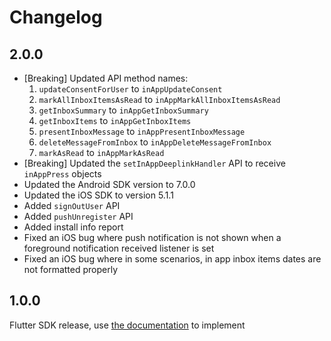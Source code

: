 # Changelog

## 2.0.0

- [Breaking] Updated API method names:
    1. ```updateConsentForUser``` to ```inAppUpdateConsent```
    2. ```markAllInboxItemsAsRead``` to ```inAppMarkAllInboxItemsAsRead```
    3. ```getInboxSummary``` to ```inAppGetInboxSummary```
    4. ```getInboxItems``` to ```inAppGetInboxItems```
    5. ```presentInboxMessage``` to ```inAppPresentInboxMessage```
    6. ```deleteMessageFromInbox``` to ```inAppDeleteMessageFromInbox```
    7. ```markAsRead``` to ```inAppMarkAsRead```
- [Breaking] Updated the ```setInAppDeeplinkHandler``` API to receive ``inAppPress`` objects 
- Updated the Android SDK version to 7.0.0
- Updated the iOS SDK to version 5.1.1
- Added ```signOutUser``` API
- Added ```pushUnregister``` API
- Added install info report
- Fixed an iOS bug where push notification is not shown when a foreground notification received listener is set
- Fixed an iOS bug where in some scenarios, in app inbox items dates are not formatted properly

## 1.0.0

Flutter SDK release, use [the documentation](https://github.com/optimove-tech/Optimove-SDK-Flutter/blob/main/README.md) to implement